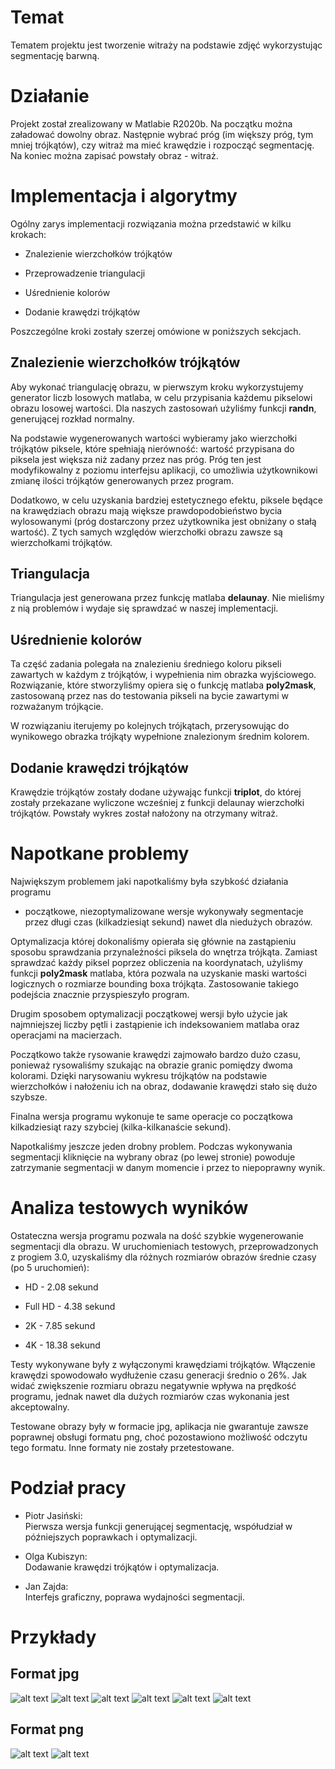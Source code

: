 Temat
=====

Tematem projektu jest tworzenie witraży na podstawie zdjęć wykorzystując
segmentację barwną.

Działanie
=========

Projekt został zrealizowany w Matlabie R2020b. Na początku można
załadować dowolny obraz. Następnie wybrać próg (im większy próg, tym
mniej trójkątów), czy witraż ma mieć krawędzie i rozpocząć segmentację.
Na koniec można zapisać powstały obraz - witraż.

Implementacja i algorytmy
=========================

Ogólny zarys implementacji rozwiązania można przedstawić w kilku
krokach:

-   Znalezienie wierzchołków trójkątów

-   Przeprowadzenie triangulacji

-   Uśrednienie kolorów

-   Dodanie krawędzi trójkątów

Poszczególne kroki zostały szerzej omówione w poniższych sekcjach.

Znalezienie wierzchołków trójkątów
----------------------------------

Aby wykonać triangulację obrazu, w pierwszym kroku wykorzystujemy
generator liczb losowych matlaba, w celu przypisania każdemu pikselowi
obrazu losowej wartości. Dla naszych zastosowań użyliśmy funkcji
**randn**, generującej rozkład normalny.

Na podstawie wygenerowanych wartości wybieramy jako wierzchołki
trójkątów piksele, które spełniają nierówność: wartość przypisana do
piksela jest większa niż zadany przez nas próg. Próg ten jest
modyfikowalny z poziomu interfejsu aplikacji, co umożliwia użytkownikowi
zmianę ilości trójkątów generowanych przez program.

Dodatkowo, w celu uzyskania bardziej estetycznego efektu, piksele będące
na krawędziach obrazu mają większe prawdopodobieństwo bycia wylosowanymi
(próg dostarczony przez użytkownika jest obniżany o stałą wartość). Z
tych samych względów wierzchołki obrazu zawsze są wierzchołkami
trójkątów.

Triangulacja
------------

Triangulacja jest generowana przez funkcję matlaba **delaunay**. Nie
mieliśmy z nią problemów i wydaje się sprawdzać w naszej implementacji.

Uśrednienie kolorów
-------------------

Ta część zadania polegała na znalezieniu średniego koloru pikseli
zawartych w każdym z trójkątów, i wypełnienia nim obrazka wyjściowego.
Rozwiązanie, które stworzyliśmy opiera się o funkcję matlaba
**poly2mask**, zastosowaną przez nas do testowania pikseli na bycie
zawartymi w rozważanym trójkącie.

W rozwiązaniu iterujemy po kolejnych trójkątach, przerysowując do
wynikowego obrazka trójkąty wypełnione znalezionym średnim kolorem.

Dodanie krawędzi trójkątów
--------------------------

Krawędzie trójkątów zostały dodane używając funkcji **triplot**, do
której zostały przekazane wyliczone wcześniej z funkcji delaunay
wierzchołki trójkątów. Powstały wykres został nałożony na otrzymany
witraż.

Napotkane problemy
==================

Największym problemem jaki napotkaliśmy była szybkość działania programu
- początkowe, niezoptymalizowane wersje wykonywały segmentacje przez
długi czas (kilkadziesiąt sekund) nawet dla niedużych obrazów.

Optymalizacja której dokonaliśmy opierała się głównie na zastąpieniu
sposobu sprawdzania przynależności piksela do wnętrza trójkąta. Zamiast
sprawdzać każdy piksel poprzez obliczenia na koordynatach, użyliśmy
funkcji **poly2mask** matlaba, która pozwala na uzyskanie maski wartości
logicznych o rozmiarze bounding boxa trójkąta. Zastosowanie takiego
podejścia znacznie przyspieszyło program.

Drugim sposobem optymalizacji początkowej wersji było użycie jak
najmniejszej liczby pętli i zastąpienie ich indeksowaniem matlaba oraz
operacjami na macierzach.

Początkowo także rysowanie krawędzi zajmowało bardzo dużo czasu,
ponieważ rysowaliśmy szukając na obrazie granic pomiędzy dwoma kolorami.
Dzięki narysowaniu wykresu trójkątów na podstawie wierzchołków i
nałożeniu ich na obraz, dodawanie krawędzi stało się dużo szybsze.

Finalna wersja programu wykonuje te same operacje co początkowa
kilkadziesiąt razy szybciej (kilka-kilkanaście sekund).

Napotkaliśmy jeszcze jeden drobny problem. Podczas wykonywania
segmentacji kliknięcie na wybrany obraz (po lewej stronie) powoduje
zatrzymanie segmentacji w danym momencie i przez to niepoprawny wynik.

Analiza testowych wyników
=========================

Ostateczna wersja programu pozwala na dość szybkie wygenerowanie
segmentacji dla obrazu. W uruchomieniach testowych, przeprowadzonych z
progiem 3.0, uzyskaliśmy dla różnych rozmiarów obrazów średnie czasy (po
5 uruchomień):

-   HD - 2.08 sekund

-   Full HD - 4.38 sekund

-   2K - 7.85 sekund

-   4K - 18.38 sekund

Testy wykonywane były z wyłączonymi krawędziami trójkątów. Włączenie
krawędzi spowodowało wydłużenie czasu generacji średnio o 26%. Jak widać
zwiększenie rozmiaru obrazu negatywnie wpływa na prędkość programu,
jednak nawet dla dużych rozmiarów czas wykonania jest akceptowalny.

Testowane obrazy były w formacie jpg, aplikacja nie gwarantuje zawsze
poprawnej obsługi formatu png, choć pozostawiono możliwość odczytu tego
formatu. Inne formaty nie zostały przetestowane.

Podział pracy
=============

-   Piotr Jasiński:\
    Pierwsza wersja funkcji generującej segmentację, współudział w
    późniejszych poprawkach i optymalizacji.

-   Olga Kubiszyn:\
    Dodawanie krawędzi trójkątów i optymalizacja.

-   Jan Zajda:\
    Interfejs graficzny, poprawa wydajności segmentacji.

Przykłady
=============

Format jpg
--------------------------

![alt text](https://github.com/Grzybiarz47/ImageColorSegmentation/blob/master/pictures/ex0.jpg)
![alt text](https://github.com/Grzybiarz47/ImageColorSegmentation/blob/master/pictures/ex1.jpg)
![alt text](https://github.com/Grzybiarz47/ImageColorSegmentation/blob/master/pictures/ex2.jpg)
![alt text](https://github.com/Grzybiarz47/ImageColorSegmentation/blob/master/pictures/ex00.jpg)
![alt text](https://github.com/Grzybiarz47/ImageColorSegmentation/blob/master/pictures/ex01.jpg)
![alt text](https://github.com/Grzybiarz47/ImageColorSegmentation/blob/master/pictures/ex02.jpg)

Format png
--------------------------

![alt text](https://github.com/Grzybiarz47/ImageColorSegmentation/blob/master/pictures/ex000.png)
![alt text](https://github.com/Grzybiarz47/ImageColorSegmentation/blob/master/pictures/ex001.png)
